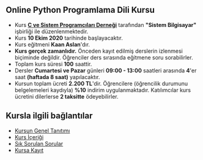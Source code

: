 ## Online Python Programlama Dili Kursu

+ Kurs __[C ve Sistem Programcıları Derneği](http://www.csystem.org/)__ tarafından __"Sistem Bilgisayar"__ işbirliği ile düzenlenmektedir.
+ Kurs __10 Ekim 2020__ tarihinde başlayacaktır.
+ Kurs eğitmeni __Kaan Aslan__'dır.
+ __Kurs gerçek zamanlıdır.__ Önceden kayıt edilmiş derslerin izlenmesi biçiminde değildir. Öğrenciler ders sırasında eğitmene soru sorabilirler.
+ Toplam kurs süresi __100__ saattir. 
+ Dersler __Cumartesi ve Pazar__ günleri __09:00 - 13:00__ saatleri arasında __4__'er saat __(haftada 8 saat)__ yapılacaktır. 
+ Kursun toplam ücreti __2.200 TL__'dir. Öğrencilere (öğrencilik durumunu belgelemeleri kaydıyla) __%10__ indirim uygulanmaktadır. Katılımcılar kurs ücretini dilerlerse __2 taksitte__ ödeyebilirler.

## Kursla ilgili bağlantılar
+ [Kursun Genel Tanıtımı](https://github.com/CSD-1993/Python_Programlama_Dili_ve_Uygulamalari/blob/master/_kurs_tanitimi.md)
+ [Kurs İçeriği](https://github.com/CSD-1993/ONLINE-Python-Programlama-Dili-Kursu/blob/master/kurs_icerigi.md)
+ [Sık Sorulan Sorular](https://github.com/CSD-1993/Pyton_Programlama_Dili_ve_Uygulamalari/blob/master/sss.md)
+ [Kursa Kayıt](https://us02web.zoom.us/meeting/register/tZIsf-CtrjgqGd1a9NCXKmWzbGRIFUDfqhSE) 
